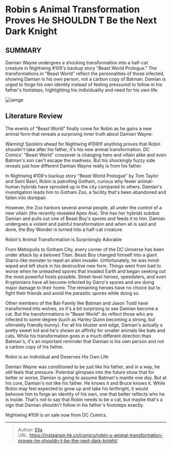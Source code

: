 # Robin s Animal Transformation Proves He SHOULDN T Be the Next Dark Knight


## SUMMARY 



  Damian Wayne undergoes a shocking transformation into a half-cat creature in Nightwing #109&#39;s backup story &#34;Beast World Prologue.&#34;   The transformations in &#34;Beast World&#34; reflect the personalities of those infected, showing Damian is his own person, not a carbon copy of Batman.   Damian is urged to forge his own identity instead of feeling pressured to follow in his father&#39;s footsteps, highlighting his individuality and need for his own life.  

![iamge](https://static1.srcdn.com/wordpress/wp-content/uploads/2023/12/robin-and-his-cat-form-beast-world-dc.jpg)

## Literature Review

The events of “Beast World” finally come for Robin as he gains a new animal form that reveals a surprising inner truth about Damian Wayne.




Warning! Spoilers ahead for Nightwing #109!If anything proves that Robin shouldn&#39;t take after his father, it&#39;s his new animal transformation. DC Comics&#39; &#34;Beast World&#34; crossover is changing hero and villain alike and even Batman&#39;s son can&#39;t escape the madness. But his shockingly fuzzy side reveals just how different Damian Wayne really is from his father.




In Nightwing #109&#39;s backup story &#34;Beast World Prologue&#34; by Tom Taylor and Sami Basri, Robin is patrolling Gotham, curious why fewer animal-human hybrids have sprouted up in the city compared to others. Damian&#39;s investigation leads him to Gotham Zoo, a facility that&#39;s been abandoned and fallen into disrepair.

          

However, the Zoo harbors several animal people, all under the control of a new villain (the recently revealed Apex Ava). She has her hybrids subdue Damian and pulls out one of Beast Boy&#39;s spores and feeds it to him. Damian undergoes a violent and painful transformation and when all is said and done, the Boy Wonder is turned into a half-cat creature.


 Robin&#39;s Animal Transformation is Surprisingly Adorable 


          




From Metropolis to Gotham City, every corner of the DC Universe has been under attack by a beloved Titan. Beast Boy changed himself into a giant Starro-like monster to repel an alien invader. Unfortunately, he was mind-wiped and left stuck in his destructive new form. Things went from bad to worse when he unleashed spores that invaded Earth and began seeking out the most powerful hosts possible. Street-level heroes, speedsters, and even Kryptonians have all become infected by Garro&#39;s spores and are doing major damage to their home. The remaining heroes have no choice but to fight their friends and avoid the parasitic spores while doing so.

Other members of the Bat-Family like Batman and Jason Todd have transformed into wolves, so it&#39;s a bit surprising to see Damian become a cat. But the transformations in &#34;Beast World&#34; do reflect those who are infected to some degree (such as Harley Quinn becoming a strong, but ultimately friendly bunny). For all his bluster and edge, Damian&#39;s actually a pretty sweet kid and he&#39;s shown an affinity for smaller animals like bats and cats. While his transformation goes in a much different direction than Batman&#39;s, it&#39;s an important reminder that Damian is his own person and not a carbon copy of his father.






 Robin is an Individual and Deserves His Own Life 
          

Damian Wayne was conditioned to be just like his father, and in a way, he still feels that pressure. Potential glimpses into the future show that for better or worse, Damian is going to assume Batman&#39;s mantle one day. But at his core, Damian&#39;s not like his father. He knows it and Bruce knows it. While Robin may feel expected to grow up and take his birthright, it would behoove him to forge an identity of his own, one that better reflects who he is inside. That&#39;s not to say that Robin needs to be a cat, but maybe that&#39;s a sign that Damian shouldn&#39;t follow in his father&#39;s footsteps exactly.

Nightwing #109 is on sale now from DC Comics.



---

> Author: [Ella](https://instagram.hk.cn/)  
> URL: https://instagram.hk.cn/comics/robin-s-animal-transformation-proves-he-shouldn-t-be-the-next-dark-knight/  

